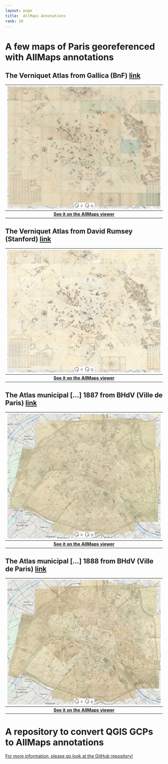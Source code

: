 ```yaml
---
layout: page
title:  AllMaps Annotations
rank: 10
---
```


# A few maps of Paris georeferenced with AllMaps annotations

## The Verniquet Atlas from Gallica (BnF) [link](https://gallica.bnf.fr/ark:/12148/btv1b53243704g)

| ![Verniquet BnF](./public/images/Verniquet_BnF.png) |
|:--:|
| <b>[See it on the AllMaps viewer](https://viewer.allmaps.org/?url=https%3A%2F%2Fdataverse.harvard.edu%2Fapi%2Faccess%2Fdatafile%2F7002730)</b>|

## The Verniquet Atlas from David Rumsey (Stanford) [link](https://www.davidrumsey.com/luna/servlet/detail/RUMSEY~8~1~305627~90076038)

| ![Verniquet Rumsey](./public/images/Verniquet_rumsey.png) |
|:--:|
| <b>[See it on the AllMaps viewer](https://viewer.allmaps.org/?url=https%3A%2F%2Fdataverse.harvard.edu%2Fapi%2Faccess%2Fdatafile%2F7002615)</b>|

## The Atlas municipal [...] 1887 from BHdV (Ville de Paris) [link](http://bibliotheques-specialisees.paris.fr/ark:/73873/pf0000935115)

| ![Atlas municipal 1887](./public/images/Atlas_municipal_1887.png) |
|:--:|
| <b>[See it on the AllMaps viewer](https://viewer.allmaps.org/?url=https%3A%2F%2Fraw.githubusercontent.com%2Fsoduco%2Fallmaps_annotations%2Fmain%2Foutput%2Fbhdv_atlas_municipal_1887%2Fannotation_bhdv_atlas_municipal_1887.json)</b>|

## The Atlas municipal [...] 1888 from BHdV (Ville de Paris) [link](https://bibliotheques-specialisees.paris.fr/ark:/73873/pf0000935116)

| ![Atlas municipal 1888](./public/images/Atlas_municipal_1888.png) |
|:--:|
| <b>[See it on the AllMaps viewer](https://viewer.allmaps.org/?url=https%3A%2F%2Fraw.githubusercontent.com%2Fsoduco%2Fallmaps_annotations%2Fmain%2Foutput%2Fbhdv_atlas_municipal_1888%2Fannotation_bhdv_atlas_municipal_1888.json)</b>|

# A repository to convert QGIS GCPs to AllMaps annotations
[For more information, please go look at the GitHub repository!](https://github.com/soduco/allmaps_annotations)
